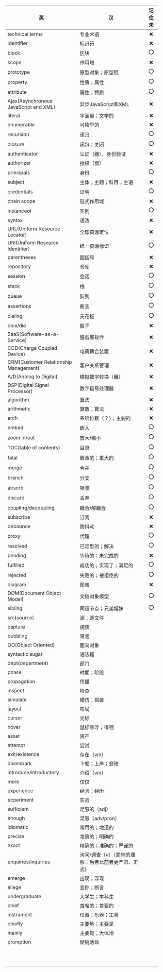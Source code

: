 | 英                                    | 汉                                                   | 记住未 |
| ------------------------------------- | ---------------------------------------------------- | :----: |
| technical terms                       | 专业术语                                             |  :x:   |
| identifier                            | 标识符                                               |  :x:   |
| block                                 | 区块                                                 |  :o:   |
| scope                                 | 作用域                                               |  :x:   |
| prototype                             | 原型对象；原型链                                     |  :o:   |
| property                              | 性质；属性                                           |  :o:   |
| attribute                             | 属性；特质                                           |  :o:   |
| Ajax(Asynchronous JavaScript and XML) | 异步JavaScript和XML                                  |  :x:   |
| literal                               | 字面量；文学的                                       |  :x:   |
| enumerable                            | 可枚举的                                             |  :x:   |
| recursion                             | 递归                                                 |  :o:   |
| closure                               | 闭包；关闭                                           |  :o:   |
| authenticator                         | 认证（器），身份验证                                 |  :x:   |
| authorizer                            | 授权（器）                                           |  :x:   |
| principals                            | 身份                                                 |  :o:   |
| subject                               | 主体；主题；科目；主语                               |  :x:   |
| credentials                           | 证明                                                 |  :o:   |
| chain scope                           | 链式作用域                                           |  :x:   |
| instanceof                            | 实例                                                 |  :o:   |
| syntax                                | 语法                                                 |  :x:   |
| URL(Uniform Resource Locator)         | 全球资源定位                                         |  :x:   |
| URI(Uniform Resource Identifier)      | 统一资源标识                                         |  :o:   |
| parentheses                           | 圆括号                                               |  :x:   |
| repository                            | 仓库                                                 |  :x:   |
| session                               | 会话                                                 |  :o:   |
| stack                                 | 栈                                                   |  :o:   |
| queue                                 | 队列                                                 |  :o:   |
| assertions                            | 断言                                                 |  :o:   |
| cieling                               | 天花板                                               |  :o:   |
| dice/die                              | 骰子                                                 |  :x:   |
| SaaS(Software-as-a-Service)           | 服务即软件                                           |  :x:   |
| CCD(Charge Coupled Device)            | 电荷耦合装置                                         |  :x:   |
| CRM(Customer Relationship Management) | 客户关系管理                                         |  :x:   |
| A/D(Anolog to Digital)                | 模拟数字转换（器）                                   |  :x:   |
| DSP(Digital Signal Processor)         | 数字信号处理器                                       |  :x:   |
| algorithm                             | 算法                                                 |  :x:   |
| arithmetic                            | 算数；算法                                           |  :x:   |
| arch                                  | 系统位数（？）；主要的                               |  :x:   |
| embed                                 | 嵌入                                                 |  :o:   |
| zoom in/out                           | 放大/缩小                                            |  :o:   |
| TOC(table of contents)                | 目录                                                 |  :o:   |
| fatal                                 | 致命的；重大的                                       |  :o:   |
| merge                                 | 合并                                                 |  :o:   |
| branch                                | 分支                                                 |  :o:   |
| absorb                                | 吸收                                                 |  :o:   |
| discard                               | 丢弃                                                 |  :o:   |
| coupling/decoupling                   | 耦合/解耦合                                          |  :o:   |
| subscribe                             | 订阅                                                 |  :x:   |
| debounce                              | 防抖动                                               |  :x:   |
| proxy                                 | 代理                                                 |  :o:   |
| resolved                              | 已定型的；解决                                       |  :o:   |
| pending                               | 等待的；未完成的                                     |  :x:   |
| fulfilled                             | 成功的；实现了；满足的                               |  :o:   |
| rejected                              | 失败的；被拒绝的                                     |  :o:   |
| diagram                               | 图表                                                 |  :x:   |
| DOM(Document Object Model)            | 文档对象模型                                         |  :o:   |
| sibling                               | 同级节点；兄弟姐妹                                   |  :o:   |
| src(source)                           | 源；源文件                                           |        |
| capture                               | 捕获                                                 |        |
| bubbling                              | 冒泡                                                 |        |
| OO(Object Oriented)                   | 面向对象                                             |        |
| syntactic sugar                       | 语法糖                                               |        |
| dept(department)                      | 部门                                                 |        |
| phase                                 | 时期；阶段                                           |        |
| propagation                           | 传播                                                 |        |
| inspect                               | 检查                                                 |        |
| simulate                              | 模仿；假装                                           |        |
| layout                                | 布局                                                 |        |
| cursor                                | 光标                                                 |        |
| hover                                 | 鼠标悬浮；徘徊                                       |        |
| asset                                 | 资产                                                 |        |
| attempt                               | 尝试                                                 |        |
| exit/existence                        | 存在（v/n）                                          |        |
| disembark                             | 下船；上岸；登陆                                     |        |
| introduce/introductory                | 介绍（v/n）                                          |        |
| mere                                  | 仅仅                                                 |        |
| experience                            | 经验；经历                                           |        |
| ecperiment                            | 实验                                                 |        |
| sufficient                            | 足够的（adj）                                        |        |
| enough                                | 足够（adv/pron）                                     |        |
| idiomatic                             | 常用的；地道的                                       |        |
| precise                               | 准确的；明确的                                       |        |
| exact                                 | 精确的；准确的；严谨的                               |        |
| enquiries/inquiries                   | 询问/调查（v）（简单的理解：后者比前者更严肃、正式） |        |
| emerge                                | 出现；浮现                                           |        |
| allege                                | 宣称；断言                                           |        |
| undergraduate                         | 大学生；本科生                                       |        |
| chief                                 | 首席的；首要的                                       |        |
| instrument                            | 仪器；乐器；工具                                     |        |
| chiefly                               | 主要地；主要是                                       |        |
| mainly                                | 主要是；大体地                                       |        |
| promption                             | 促销活动                                             |        |
|                                       |                                                      |        |
|                                       |                                                      |        |
|                                       |                                                      |        |
|                                       |                                                      |        |
|                                       |                                                      |        |
|                                       |                                                      |        |
|                                       |                                                      |        |
|                                       |                                                      |        |
|                                       |                                                      |        |
|                                       |                                                      |        |
|                                       |                                                      |        |






